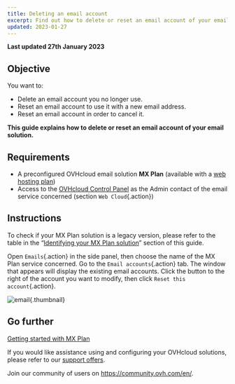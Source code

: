 ```yaml
---
title: Deleting an email account
excerpt: Find out how to delete or reset an email account of your email solution
updated: 2023-01-27
---
```


**Last updated 27th January 2023**

## Objective

You want to:

- Delete an email account you no longer use.
- Reset an email account to use it with a new email address.
- Reset an email account in order to cancel it.

**This guide explains how to delete or reset an email account of your email solution.**

## Requirements

- A preconfigured OVHcloud email solution **MX Plan** (available with a [web hosting plan](https://www.ovhcloud.com/en-au/web-hosting/))
- Access to the [OVHcloud Control Panel](https://ca.ovh.com/auth/?action=gotomanager&from=https://www.ovh.com.au/&ovhSubsidiary=au) as the Admin contact of the email service concerned (section `Web Cloud`{.action})

## Instructions <a name="instructions"></a>

To check if your MX Plan solution is a legacy version, please refer to the table in the “[Identifying your MX Plan solution](#whichmxplan)” section of this guide.

Open `Emails`{.action} in the side panel, then choose the name of the MX Plan service concerned. Go to the `Email accounts`{.action} tab. The window that appears will display the existing email accounts. Click the <i class="icons-ellipsis icons-border-rounded icons-masterbrand-blue"></i> button to the right of the account you want to modify, then click `Reset this account`{.action}.

![email](images/email-mxplan-new-reset.png){.thumbnail}


## Go further

[Getting started with MX Plan](/pages/web/emails/email_generalities)

If you would like assistance using and configuring your OVHcloud solutions, please refer to our [support offers](https://www.ovhcloud.com/en-au/support-levels/).

Join our community of users on <https://community.ovh.com/en/>.
